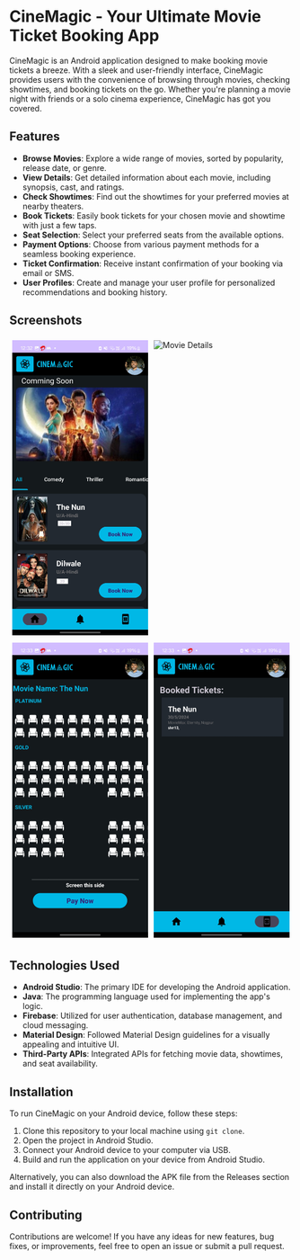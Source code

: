 # CineMagic - Your Ultimate Movie Ticket Booking App

CineMagic is an Android application designed to make booking movie tickets a breeze. With a sleek and user-friendly interface, CineMagic provides users with the convenience of browsing through movies, checking showtimes, and booking tickets on the go. Whether you're planning a movie night with friends or a solo cinema experience, CineMagic has got you covered.

## Features

- **Browse Movies**: Explore a wide range of movies, sorted by popularity, release date, or genre.
- **View Details**: Get detailed information about each movie, including synopsis, cast, and ratings.
- **Check Showtimes**: Find out the showtimes for your preferred movies at nearby theaters.
- **Book Tickets**: Easily book tickets for your chosen movie and showtime with just a few taps.
- **Seat Selection**: Select your preferred seats from the available options.
- **Payment Options**: Choose from various payment methods for a seamless booking experience.
- **Ticket Confirmation**: Receive instant confirmation of your booking via email or SMS.
- **User Profiles**: Create and manage your user profile for personalized recommendations and booking history.

## Screenshots

<div style="display: flex;">
    <div style="flex: 50%; padding: 5px;">
        <img src="screenshots/home_screen.jpg" alt="Home Screen" width="100%"/>
    </div>
    <div style="flex: 50%; padding: 5px;">
        <img src="screenshots/movie_details.jpg" alt="Movie Details" width="100%"/>
    </div>
</div>

<div style="display: flex;">
    <div style="flex: 50%; padding: 5px;">
        <img src="screenshots/seat_selection.jpg" alt="Seat Selection" width="100%"/>
    </div>
    <div style="flex: 50%; padding: 5px;">
        <img src="screenshots/booking_confirmation.jpg" alt="Booking Confirmation" width="100%"/>
    </div>
</div>

## Technologies Used

- **Android Studio**: The primary IDE for developing the Android application.
- **Java**: The programming language used for implementing the app's logic.
- **Firebase**: Utilized for user authentication, database management, and cloud messaging.
- **Material Design**: Followed Material Design guidelines for a visually appealing and intuitive UI.
- **Third-Party APIs**: Integrated APIs for fetching movie data, showtimes, and seat availability.

## Installation

To run CineMagic on your Android device, follow these steps:

1. Clone this repository to your local machine using `git clone`.
2. Open the project in Android Studio.
3. Connect your Android device to your computer via USB.
4. Build and run the application on your device from Android Studio.

Alternatively, you can also download the APK file from the Releases section and install it directly on your Android device.

## Contributing

Contributions are welcome! If you have any ideas for new features, bug fixes, or improvements, feel free to open an issue or submit a pull request.
